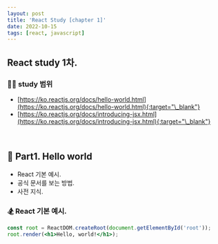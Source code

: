 ```yaml
---
layout: post
title: 'React Study [chapter 1]'
date: 2022-10-15
tags: [react, javascript]
---
```


## React study 1차.

### 🧑‍🔬 study 범위

- [https://ko.reactjs.org/docs/hello-world.html](https://ko.reactjs.org/docs/hello-world.html){:target="\_blank"}
- [https://ko.reactjs.org/docs/introducing-jsx.html](https://ko.reactjs.org/docs/introducing-jsx.html){:target="\_blank"}

<br/>

## 🚌 Part1. Hello world

- React 기본 예시.
- 공식 문서를 보는 방법.
- 사전 지식.

### 🏂 React 기본 예시.

```jsx
const root = ReactDOM.createRoot(document.getElementById('root'));
root.render(<h1>Hello, world!</h1>);
```

<br/>
